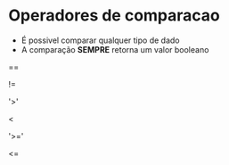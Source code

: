 # Operadores de comparacao
- É possivel comparar qualquer tipo de dado
- A comparação **SEMPRE** retorna um valor booleano

==

!=

'>'

<

'>='

<=
